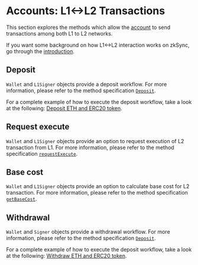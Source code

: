 # Accounts: L1<->L2 Transactions

This section explores the methods which allow the [account](./03.accounts.md) to send transactions
among both L1 to L2 networks.

If you want some background on how L1<->L2 interaction works on zkSync, go through the
[introduction](https://docs.zksync.io/build/developer-reference/l1-l2-interop.html).

## Deposit

`Wallet` and `L1Signer` objects provide a deposit workflow.
For more information, please refer to the method specification [`Deposit`](./03.accounts.md#deposit).

For a complete example of how to execute the deposit workflow, take a look at the following:
[Deposit ETH and ERC20 token](https://github.com/zksync-sdk/zksync2-examples/blob/main/js/src/01_deposit.ts).

## Request execute

`Wallet` and `L1Signer` objects provide an option to request execution of L2 transaction from L1.
For more information, please refer to the method specification [`requestExecute`](./03.accounts.md#requestexecute).

## Base cost

`Wallet` and `L1Signer` objects provide an option to calculate base cost for L2 transaction.
For more information, please refer to the method specification [`getBaseCost`](./03.accounts.md#getbasecost).

## Withdrawal

`Wallet` and `Signer` objects provide a withdrawal workflow.
For more information, please refer to the method specification [`Deposit`](./03.accounts.md#deposit).

For a complete example of how to execute the deposit workflow, take a look at the following:
[Withdraw ETH and ERC20 token](https://github.com/zksync-sdk/zksync2-examples/blob/main/js/src/04_withdraw.ts).
